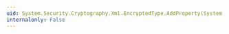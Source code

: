 ```yaml
---
uid: System.Security.Cryptography.Xml.EncryptedType.AddProperty(System.Security.Cryptography.Xml.EncryptionProperty)
internalonly: False
---
```

